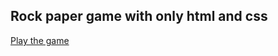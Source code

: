 ## Rock paper game with only html and css

[Play the game](https://rock-paper-game-santhosh.netlify.app)


